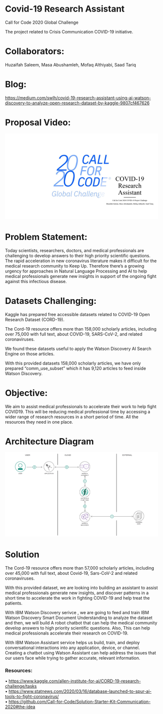 # Covid-19 Research Assistant

Call for Code 2020 Global Challenge

The project related to Crisis Communication COVID-19 initiative.

# Collaborators: 

Huzaifah Saleem, Masa Abushamleh, Mofaq Althiyabi, Saad Tariq

# Blog: 

https://medium.com/swlh/covid-19-research-assistant-using-ai-watson-discovery-to-analyze-open-research-dataset-by-kaggle-9807cf467626

# Proposal Video:

[![video](video.png)](https://youtu.be/FATZB006K8M)

# Problem Statement:
Today scientists, researchers, doctors, and medical professionals are challenging to develop answers to their high priority scientific questions.
The rapid acceleration in new coronavirus literature makes it difficult for the medical research community to Keep Up. Therefore there’s a growing urgency for approaches in Natural Language Processing and AI to help medical professionals generate new insights in support of the ongoing fight against this infectious disease.

# Datasets Challenging:

Kaggle has prepared free accessible datasets related to COVID-19 Open Research Dataset (CORD-19).

The Cord-19 resource offers more than 158,000 scholarly articles, including over 75,000 with full text, about COVID-19, SARS-CoV-2, and related coronaviruses.

We found these datasets useful to apply the Watson Discovery AI Search Engine on those articles.

With this provided datasets 158,000 scholarly articles, we have only prepared “comm_use_subset” which it has 9,120 articles to feed inside Watson Discovery.


# Objective:

We aim to assist medical professionals to accelerate their work to help fight COVID19. This will be reducing medical professional time by accessing a wider range of research resources in a short period of time. All the resources they need in one place.

# Architecture Diagram
![](architecture-diagram.png)

# Solution  
The Cord-19 resource offers more than 57,000 scholarly articles, including over 45,000 with full text, about Covid-19, Sars-CoV-2 and related coronaviruses.<br>

With this provided dataset, we are looking into building an assistant to assist medical professionals generate new insights, and discover patterns in a short time to accelerate the work in fighting COVID-19 and help treat the patients.<br>

With IBM Watson Discovery serivce , we are going to feed and train IBM  Watson Discovery Smart Document Understanding to analyze the dataset and then, we will build A robot chatbot that can help the medical community develop answers to high priority scientific questions. Also, This can help medical professionals accelerate their research on COVID-19.<br>

With IBM Watson Assistant service helps us build, train, and deploy conversational interactions into any application, device, or channel. Creating a chatbot using Watson Assistant can help address the issues that our users face while trying to gather accurate, relevant information. 


### Resources:
•	https://www.kaggle.com/allen-institute-for-ai/CORD-19-research-challenge/tasks <br>
•	https://www.statnews.com/2020/03/16/database-launched-to-spur-ai-tools-to-fight-coronavirus/ <br>
•	https://github.com/Call-for-Code/Solution-Starter-Kit-Communication-2020#the-idea 


